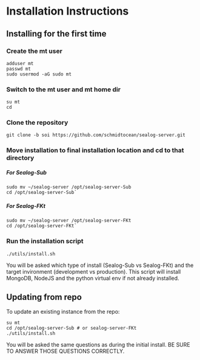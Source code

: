 # Installation Instructions

## Installing for the first time

### Create the mt user

```
adduser mt
passwd mt
sudo usermod -aG sudo mt
```

### Switch to the mt user and mt home dir
```
su mt
cd
```

### Clone the repository

```
git clone -b soi https://github.com/schmidtocean/sealog-server.git
```

### Move installation to final installation location and cd to that directory

##### For Sealog-Sub
```
sudo mv ~/sealog-server /opt/sealog-server-Sub
cd /opt/sealog-server-Sub`
```

##### For Sealog-FKt
```
sudo mv ~/sealog-server /opt/sealog-server-FKt
cd /opt/sealog-server-FKt`
```

### Run the installation script

```
./utils/install.sh
```

You will be asked which type of install (Sealog-Sub vs Sealog-FKt) and the target invironment (development vs production).  This script will install MongoDB, NodeJS and the python virtual env if not already installed.



## Updating from repo

To update an existing instance from the repo:
```
su mt
cd /opt/sealog-server-Sub # or sealog-server-FKt
./utils/install.sh
```

You will be asked the same questions as during the initial install.  BE SURE TO ANSWER THOSE QUESTIONS CORRECTLY.





